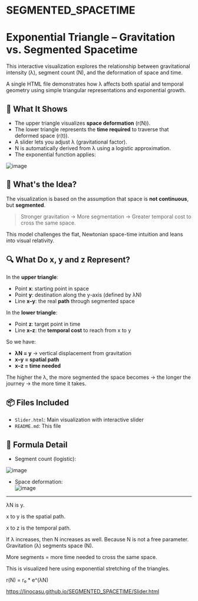 # SEGMENTED_SPACETIME

# Exponential Triangle – Gravitation vs. Segmented Spacetime

This interactive visualization explores the relationship between gravitational intensity (λ), segment count (N), and the deformation of space and time.

A single HTML file demonstrates how λ affects both spatial and temporal geometry using simple triangular representations and exponential growth.

## 🚀 What It Shows

- The upper triangle visualizes **space deformation** (r(N)).
- The lower triangle represents the **time required** to traverse that deformed space (r(t)).
- A slider lets you adjust λ (gravitational factor).
- N is automatically derived from λ using a logistic approximation.
- The exponential function applies:

![image](https://github.com/user-attachments/assets/00de6b04-8ae0-42eb-ac4c-bfab6aead789)


## 🧠 What's the Idea?

The visualization is based on the assumption that space is **not continuous**, but **segmented**.

> Stronger gravitation → More segmentation → Greater temporal cost to cross the same space.

This model challenges the flat, Newtonian space-time intuition and leans into visual relativity.

## 🔍 What Do x, y and z Represent?

In the **upper triangle**:
- Point **x**: starting point in space
- Point **y**: destination along the y-axis (defined by λN)
- Line **x–y**: the real **path** through segmented space

In the **lower triangle**:
- Point **z**: target point in time
- Line **x–z**: the **temporal cost** to reach from x to y

So we have:
- **λN = y** → vertical displacement from gravitation
- **x–y = spatial path**
- **x–z = time needed**

The higher the λ, the more segmented the space becomes → the longer the journey → the more time it takes.

## 📦 Files Included

- `Slider.html`: Main visualization with interactive slider
- `README.md`: This file

## 🧪 Formula Detail

- Segment count (logistic):  

![image](https://github.com/user-attachments/assets/f70471b4-c77f-44f3-a7ca-d18e4d1d7e53)

- Space deformation:  
![image](https://github.com/user-attachments/assets/b26c6d7d-9523-4ac5-805d-16acc218e80d)


---


λN is y.

x to y is the spatial path.

x to z is the temporal path.

If λ increases, then N increases as well. 
Because N is not a free parameter.
Gravitation (λ) segments space (N).

More segments = more time needed to cross the same space.

This is visualized here using exponential stretching of the triangles.

r(N) = r₀ * e^(λN)

https://linocasu.github.io/SEGMENTED_SPACETIME/Slider.html


